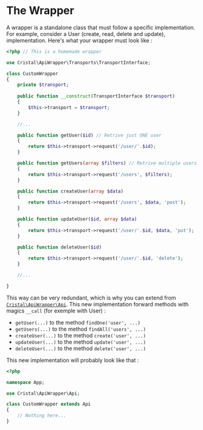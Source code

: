 # The Wrapper

A wrapper is a standalone class that must follow a specific implementation.
For example, consider a User (create, read, delete and update), implementation. Here's what your wrapper must look like :

```php
<?php // This is a homemade wrapper

use Cristal\ApiWrapper\Transports\TransportInterface;

class CustomWrapper
{
    private $transport;
    
    public function __construct(TransportInterface $transport)
    {
        $this->transport = $transport;
    }

    //...

    public function getUser($id) // Retrive just ONE user
    {
        return $this->transport->request('/user/'.$id);
    }

    public function getUsers(array $filters) // Retrive multiple users
    {
        return $this->transport->request('/users', $filters);
    }

    public function createUser(array $data) 
    {
        return $this->transport->request('/users', $data, 'post');
    }

    public function updateUser($id, array $data)
    {
        return $this->transport->request('/user/'.$id, $data, 'put');
    }

    public function deleteUser($id)
    {
        return $this->transport->request('/user/'.$id, 'delete');
    }

    //...

}
```

This way can be very redundant, which is why you can extend from [`Cristal\ApiWrapper\Api`](../src/Api.php).
This new implementation forward methods with magics `__call` (for exemple with User) :

- `getUser(...)` to the method `findOne('user', ...)`
- `getUsers(...)` to the method `findAll('users', ...)`
- `createUser(...)` to the method `create('user', ...)`
- `updateUser(...)` to the method `update('user', ...)`
- `deleteUser(...)` to the method `delete('user', ...)`

This new implementation will probably look like that :

```php
<?php

namespace App;

use Cristal\ApiWrapper\Api;

class CustomWrapper extends Api
{
    // Nothing here...
}
```
